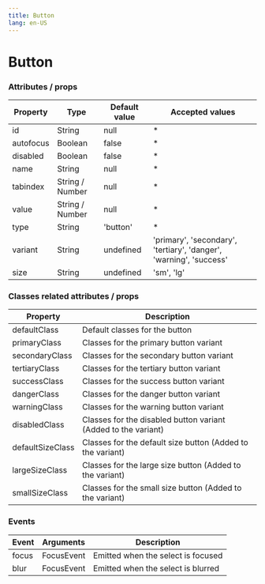 ```yaml
---
title: Button
lang: en-US
---
```


# Button

<button-field />

### Attributes / props

| Property    | Type        | Default value | Accepted values |
|---          |---          |---      |--- |
| id          | String      | null      | * |
| autofocus   | Boolean     | false     | * |
| disabled    | Boolean     | false     | * |
| name        | String      | null      | * |
| tabindex    | String / Number | null      | * |
| value       | String / Number | null      | * |
| type        | String      | 'button'      | * |
| variant        | String      | undefined      | 'primary', 'secondary', 'tertiary', 'danger', 'warning', 'success' |
| size        | String      | undefined      | 'sm', 'lg' |

### Classes related attributes / props


| Property          | Description                       |
|---                |---                            |
| defaultClass      | Default classes for the button   |
| primaryClass      | Classes for the primary button variant   |
| secondaryClass    | Classes for the secondary button variant   |
| tertiaryClass     | Classes for the tertiary button variant   |
| successClass      | Classes for the success button variant   |
| dangerClass       | Classes for the danger button variant   |
| warningClass      | Classes for the warning button variant   |
| disabledClass     | Classes for the disabled button variant (Added to the variant) |
| defaultSizeClass  | Classes for the default size button (Added to the variant) |
| largeSizeClass    | Classes for the large size button (Added to the variant) |
| smallSizeClass    | Classes for the small size button (Added to the variant) |

### Events

| Event   | Arguments                   | Description   |
|---    |---                      |---      |
| focus   | FocusEvent                  | Emitted when the select is focused  |
| blur    | FocusEvent                  | Emitted when the select is blurred  |
